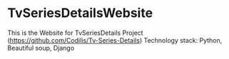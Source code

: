 # TvSeriesDetailsWebsite
This is the Website for TvSeriesDetails Project (https://github.com/Codilis/Tv-Series-Details)
Technology stack: Python, Beautiful soup, Django
